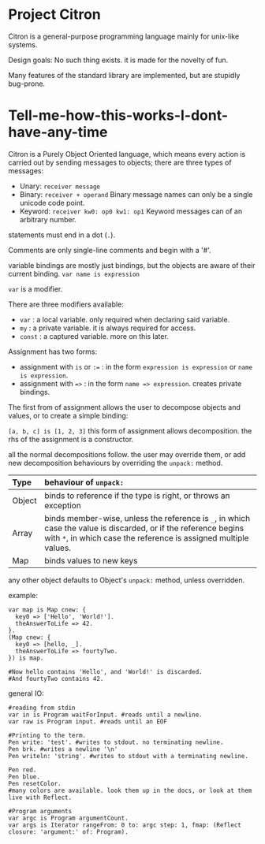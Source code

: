 # Project Citron

Citron is a general-purpose programming language mainly for unix-like systems.

Design goals: No such thing exists. it is made for the novelty of fun.

Many features of the standard library are implemented, but are stupidly bug-prone.

# Tell-me-how-this-works-I-dont-have-any-time

Citron is a Purely Object Oriented language, which means every action is carried out
by sending messages to objects; there are three types of messages:
+ Unary: `receiver message`
+ Binary: `receiver + operand` Binary message names can only be a single unicode code point.
+ Keyword: `receiver kw0: op0 kw1: op1` Keyword messages can of an arbitrary number.

statements must end in a dot (`.`).

Comments are only single-line comments and begin with a '#'.

variable bindings are mostly just bindings, but the objects are aware of their current binding.
`var name is expression`

`var` is a modifier.

There are three modifiers available:
+ `var` : a local variable. only required when declaring said variable.
+ `my` : a private variable. it is always required for access.
+ `const` : a captured variable. more on this later.


Assignment has two forms:
+ assignment with `is` or `:=` : in the form `expression is expression` or `name is expression`.
+ assignment with `=>` : in the form `name => expression`. creates private bindings.

The first from of assignment allows the user to decompose objects and values, or to create a simple binding:

`[a, b, c] is [1, 2, 3]` this form of assignment allows decomposition. the rhs of the assignment is a constructor.

all the normal decompositions follow. the user may override them, or add new decomposition behaviours by overriding the `unpack:` method.

| Type | behaviour of `unpack:`     |
| :------------- | :------------- |
| Object      | binds to reference if the type is right, or throws an exception |
| Array       | binds member-wise, unless the reference is `_`, in which case the value is discarded, or if the reference begins with `*`, in which case the reference is assigned multiple values.       |
| Map         | binds values to new keys |

any other object defaults to Object's `unpack:` method, unless overridden.

example:
```citron
var map is Map cnew: {
  key0 => ['Hello', 'World!'].
  theAnswerToLife => 42.
}.
(Map cnew: {
  key0 => [hello, _].
  theAnswerToLife => fourtyTwo.
}) is map.

#Now hello contains 'Hello', and 'World!' is discarded.
#And fourtyTwo contains 42.
```

general IO:

```citron
#reading from stdin
var in is Program waitForInput. #reads until a newline.
var raw is Program input. #reads until an EOF

#Printing to the term.
Pen write: 'test'. #writes to stdout. no terminating newline.
Pen brk. #writes a newline '\n'
Pen writeln: 'string'. #writes to stdout with a terminating newline.

Pen red.
Pen blue.
Pen resetColor.
#many colors are available. look them up in the docs, or look at them live with Reflect.

#Program arguments
var argc is Program argumentCount.
var args is Iterator rangeFrom: 0 to: argc step: 1, fmap: (Reflect closure: 'argument:' of: Program).
```
